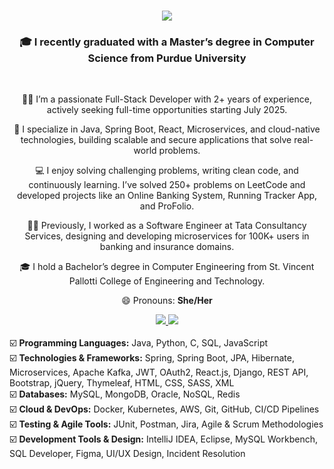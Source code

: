 <h1 align="center">
    <img src="https://readme-typing-svg.herokuapp.com/?font=Righteous&size=35&center=true&vCenter=true&width=500&height=70&duration=5000&lines=Hi+There!+👋;+I'm+Renee+Suresh+Manukonda!;" />
</h1>

<h3 align="center">🎓 I recently graduated with a Master’s degree in Computer Science from Purdue University</h3>

<br/>

<div align="center">

  👩‍💻 I’m a passionate Full-Stack Developer with 2+ years of experience, actively seeking full-time opportunities starting July 2025.

  🌱 I specialize in Java, Spring Boot, React, Microservices, and cloud-native technologies, building scalable and secure applications that solve real-world problems.

  💻 I enjoy solving challenging problems, writing clean code, and continuously learning. I’ve solved 250+ problems on LeetCode and developed projects like an Online Banking System, Running Tracker App, and ProFolio.

  👩‍💼 Previously, I worked as a Software Engineer at Tata Consultancy Services, designing and developing microservices for 100K+ users in banking and insurance domains.

  🎓 I hold a Bachelor’s degree in Computer Engineering from St. Vincent Pallotti College of Engineering and Technology.

  😄 Pronouns: <strong>She/Her</strong>

</div>

<div align="center"> 
  <a href="mailto:reneesuresh99@gmail.com">
    <img src="https://img.shields.io/badge/Gmail-333333?style=for-the-badge&logo=gmail&logoColor=red" />
  </a>
  <a href="https://www.linkedin.com/in/renee-suresh-manukonda/" target="_blank">
    <img src="https://img.shields.io/badge/LinkedIn-0077B5?style=for-the-badge&logo=linkedin&logoColor=white" />
  </a>
</div> <br> 

<div align="left">
☑️ <b>Programming Languages:</b> Java, Python, C, SQL, JavaScript<br>
☑️ <b>Technologies & Frameworks:</b> Spring, Spring Boot, JPA, Hibernate, Microservices, Apache Kafka, JWT, OAuth2, React.js, Django, REST API, Bootstrap, jQuery, Thymeleaf, HTML, CSS, SASS, XML<br>
☑️ <b>Databases:</b> MySQL, MongoDB, Oracle, NoSQL, Redis<br>
☑️ <b>Cloud & DevOps:</b> Docker, Kubernetes, AWS, Git, GitHub, CI/CD Pipelines<br>
☑️ <b>Testing & Agile Tools:</b> JUnit, Postman, Jira, Agile & Scrum Methodologies<br>
☑️ <b>Development Tools & Design:</b> IntelliJ IDEA, Eclipse, MySQL Workbench, SQL Developer, Figma, UI/UX Design, Incident Resolution
</div>
